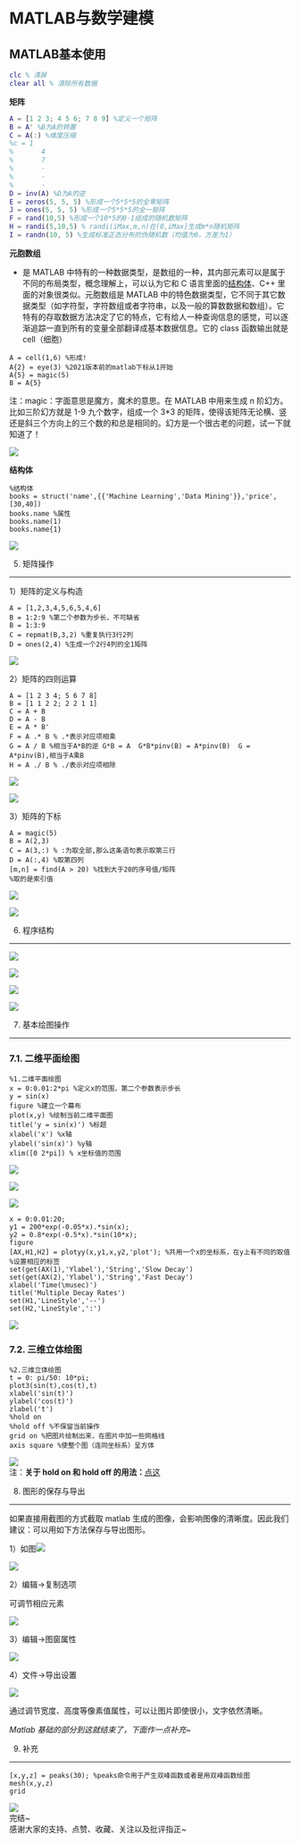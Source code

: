 # MATLAB与数学建模

## MATLAB基本使用

```matlab
clc % 清屏
clear all % 清除所有数据
```

**矩阵**

```matlab
A = [1 2 3; 4 5 6; 7 8 9] %定义一个矩阵
B = A' %B为A的转置
C = A(:) %维度压缩
%c = 1
%		4
%		7
%		·
%		·
%		·
D = inv(A) %D为A的逆
E = zeros(5, 5, 5) %形成一个5*5*5的全零矩阵
J = ones(5, 5, 5) %形成一个5*5*5的全一矩阵
F = rand(10,5) %形成一个10*5的0-1组成的随机数矩阵
H = randi(5,10,5) % randi(iMax,m,n)在(0,iMax]生成m*n随机矩阵
I = randn(10, 5) %生成标准正态分布的伪随机数（均值为0，方差为1）  
```

**元胞数组**

- 是 MATLAB 中特有的一种数据类型，是数组的一种，其内部元素可以是属于不同的布局类型，概念理解上，可以认为它和 C 语言里面的[结构体](https://so.csdn.net/so/search?q=%E7%BB%93%E6%9E%84%E4%BD%93&spm=1001.2101.3001.7020)、C++ 里面的对象很类似。元胞数组是 MATLAB 中的特色数据类型，它不同于其它数据类型（如字符型，字符数组或者字符串，以及一般的算数数据和数组）。它特有的存取数据方法决定了它的特点，它有给人一种查询信息的感觉，可以逐渐追踪一直到所有的变量全部翻译成基本数据信息。它的 class 函数输出就是 cell（细胞）

```
A = cell(1,6) %形成!
A{2} = eye(3) %2021版本前的matlab下标从1开始
A{5} = magic(5)
B = A{5}
```

注：magic：字面意思是魔方，魔术的意思。在 MATLAB 中用来生成 n 阶幻方。比如三阶幻方就是 1-9 九个数字，组成一个 3*3 的矩阵，使得该矩阵无论横、竖还是斜三个方向上的三个数的和总是相同的。幻方是一个很古老的问题，试一下就知道了！

![](https://img-blog.csdnimg.cn/img_convert/0d4b4c7f8c4fb9108564376fbebdb229.png#pic_center)

**结构体**

```
%结构体
books = struct('name',{{'Machine Learning','Data Mining'}},'price',[30,40])
books.name %属性
books.name(1)
books.name{1}

```

![](https://img-blog.csdnimg.cn/img_convert/ee65e72ac9f5f3f6f22a663ac7b87871.png#pic_center)

5. 矩阵操作
-------

1）矩阵的定义与构造

```
A = [1,2,3,4,5,6,5,4,6]
B = 1:2:9 %第二个参数为步长，不可缺省
B = 1:3:9
C = repmat(B,3,2) %重复执行3行2列
D = ones(2,4) %生成一个2行4列的全1矩阵

```

![](https://img-blog.csdnimg.cn/img_convert/825ce5e1376df12ba7378ce549ce3b54.png#pic_center)

2）矩阵的四则运算

```
A = [1 2 3 4; 5 6 7 8]
B = [1 1 2 2; 2 2 1 1]
C = A + B
D = A - B
E = A * B'
F = A .* B % .*表示对应项相乘
G = A / B %相当于A*B的逆 G*B = A  G*B*pinv(B) = A*pinv(B)  G = A*pinv(B),相当于A乘B
H = A ./ B % ./表示对应项相除

```

![](https://img-blog.csdnimg.cn/img_convert/ef32fa505490412934a2ecb0f9813ed0.png#pic_center)

![](https://img-blog.csdnimg.cn/img_convert/1c183cfcef4871831b97c4087e441b42.png#pic_center)

3）矩阵的下标

```
A = magic(5)
B = A(2,3)
C = A(3,:) % :为取全部,那么这条语句表示取第三行
D = A(:,4) %取第四列
[m,n] = find(A > 20) %找到大于20的序号值/矩阵
%取的是索引值

```

![](https://img-blog.csdnimg.cn/img_convert/de2948f045070c0b4b7a167e50092117.png#pic_center)

![](https://img-blog.csdnimg.cn/img_convert/734fa7e27b35eafb3e2389f51ec3f3b8.png#pic_center)

6. 程序结构
-------

![](https://img-blog.csdnimg.cn/img_convert/9bddbf66f46aa2fc9d3ddecca45bf723.png#pic_center)

![](https://img-blog.csdnimg.cn/img_convert/4c02dc8ec5602daa1bb30dfae2f6bc21.png#pic_center)

![](https://img-blog.csdnimg.cn/img_convert/1042a9995e80eb503462ecb3d4a2e62b.png#pic_center)

![](https://img-blog.csdnimg.cn/img_convert/028064334b49ccc40646208b039797c1.png#pic_center)

7. 基本绘图操作
---------

### 7.1. 二维平面绘图

```
%1.二维平面绘图
x = 0:0.01:2*pi %定义x的范围，第二个参数表示步长
y = sin(x)
figure %建立一个幕布
plot(x,y) %绘制当前二维平面图
title('y = sin(x)') %标题
xlabel('x') %x轴
ylabel('sin(x)') %y轴
xlim([0 2*pi]) % x坐标值的范围

```

![](https://img-blog.csdnimg.cn/img_convert/3dbd87fcb48fc49270fcdc7620c4adea.png#pic_center)

![](https://img-blog.csdnimg.cn/img_convert/d0ddf7393cd7e0c2f8cbc04708aa1383.png#pic_center)

![](https://img-blog.csdnimg.cn/img_convert/93f1472bea2243231b56ea2a759c9105.png#pic_center)

```
x = 0:0.01:20;
y1 = 200*exp(-0.05*x).*sin(x);
y2 = 0.8*exp(-0.5*x).*sin(10*x);
figure
[AX,H1,H2] = plotyy(x,y1,x,y2,'plot'); %共用一个x的坐标系，在y上有不同的取值
%设置相应的标签
set(get(AX(1),'Ylabel'),'String','Slow Decay')
set(get(AX(2),'Ylabel'),'String','Fast Decay')
xlabel('Time(\musec)')
title('Multiple Decay Rates')
set(H1,'LineStyle','--')
set(H2,'LineStyle',':')

```

![](https://img-blog.csdnimg.cn/img_convert/ef59f8838154024a7acdfbca9cba68bf.png#pic_center)

### 7.2. 三维立体绘图

```
%2.三维立体绘图
t = 0: pi/50: 10*pi;
plot3(sin(t),cos(t),t)
xlabel('sin(t)')
ylabel('cos(t)')
zlabel('t')
%hold on
%hold off %不保留当前操作
grid on %把图片绘制出来，在图片中加一些网格线
axis square %使整个图（连同坐标系）呈方体

```

![](https://img-blog.csdnimg.cn/img_convert/1d316e37b4b9cbf3d2e06f1a624459bf.png#pic_center)  
注：**关于 hold on 和 hold off 的用法：**[点这](https://blog.csdn.net/fsfsfsdfsdfdr/article/details/83818482?ops_request_misc=%257B%2522request%255Fid%2522%253A%2522162693253916780264026512%2522%252C%2522scm%2522%253A%252220140713.130102334..%2522%257D&request_id=162693253916780264026512&biz_id=0&utm_medium=distribute.pc_search_result.none-task-blog-2~all~sobaiduend~default-2-83818482.pc_search_all_es&utm_term=matlab%20hold%20on&spm=1018.2226.3001.4187)

8. 图形的保存与导出
-----------

如果直接用截图的方式截取 matlab 生成的图像，会影响图像的清晰度。因此我们建议：可以用如下方法保存与导出图形。

1）如图![](https://img-blog.csdnimg.cn/img_convert/06134a0eb2c5dec8cdadc17fd6c66cc4.png#pic_center)

![](https://img-blog.csdnimg.cn/img_convert/01b8d5b9f1706ebf2009207f9dc70939.png#pic_center)

2）编辑→复制选项

可调节相应元素

![](https://img-blog.csdnimg.cn/img_convert/83cb203970cec4a5f19575336783ebe5.png#pic_center)

3）编辑→图窗属性

![](https://img-blog.csdnimg.cn/img_convert/c70b0ce7f1106187aef1009cf0044644.png#pic_center)

4）文件→导出设置

![](https://img-blog.csdnimg.cn/img_convert/bd64c232faf4711fb0cb8191be3065f8.png#pic_center)

通过调节宽度、高度等像素值属性，可以让图片即使很小，文字依然清晰。

_Matlab 基础的部分到这就结束了，下面作一点补充~_

9. 补充
-----

```
[x,y,z] = peaks(30); %peaks命令用于产生双峰函数或者是用双峰函数绘图
mesh(x,y,z)
grid

```

![](https://img-blog.csdnimg.cn/img_convert/bb9f2cdb2e9cad3c2181bf336709952c.png#pic_center)  
完结~  
感谢大家的支持、点赞、收藏、关注以及批评指正~



